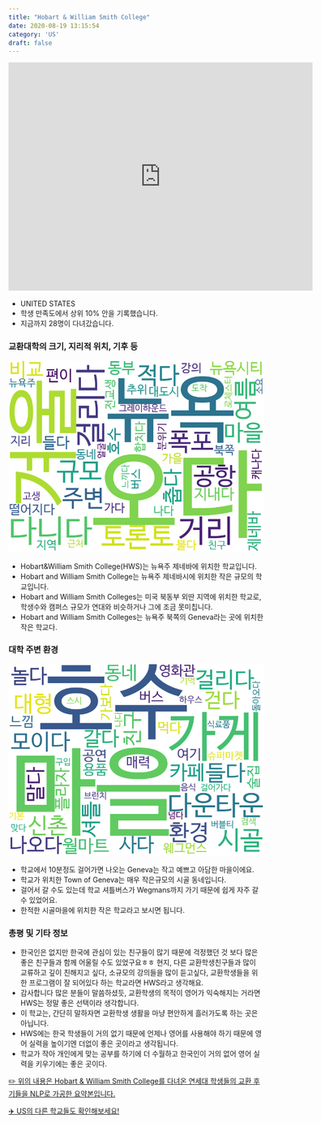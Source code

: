 ```yaml
---
title: "Hobart & William Smith College"
date: 2020-08-19 13:15:54
category: 'US'
draft: false
---
```


<iframe
width="600"
height="450"
frameborder="0" style="border:0"
src="https://www.google.com/maps/embed/v1/place?key=AIzaSyC9e1AME-pVmWC4hBpFdu5S4dKzyepa3HQ&q=Hobart+&+William+Smith+College&center=35.029500899999995,-99.0931317&zoom=14" allowfullscreen>
</iframe>

* UNITED STATES
* 학생 만족도에서 상위 10% 안을 기록했습니다.
* 지금까지 28명이 다녀갔습니다. 

### 교환대학의 크기, 지리적 위치, 기후 등

![gen_info-WordCloud](../univ_wordclouds_okt/gen_info/US000079_gen_info_okt.png)

* Hobart&William Smith College(HWS)는 뉴욕주 제네바에 위치한 학교입니다.
* Hobart and William Smith College는 뉴욕주 제네바시에 위치한 작은 규모의 학교입니다.
* Hobart and William Smith Colleges는 미국 북동부 외딴 지역에 위치한 학교로, 학생수와 캠퍼스 규모가 연대와 비슷하거나 그에 조금 못미칩니다.
* Hobart and William Smith Colleges는 뉴욕주 북쪽의 Geneva라는 곳에 위치한 작은 학교다.


### 대학 주변 환경

![env_info-WordCloud](../univ_wordclouds_okt/env_info/US000079_env_info_okt.png)

* 학교에서 10분정도 걸어가면 나오는 Geneva는 작고 예쁘고 아담한 마을이에요.
* 학교가 위치한 Town of Geneva는 매우 작은규모의 시골 동네입니다.
* 걸어서 갈 수도 있는데 학교 셔틀버스가 Wegmans까지 가기 때문에 쉽게 자주 갈 수 있었어요.
* 한적한 시골마을에 위치한 작은 학교라고 보시면 됩니다.


### 총평 및 기타 정보 
* 한국인은 없지만 한국에 관심이 있는 친구들이 많기 때문에 걱정했던 것 보다 많은 좋은 친구들과 함께 어울릴 수도 있었구요ㅎㅎ 현지, 다른 교환학생친구들과 많이 교류하고 깊이 친해지고 싶다, 소규모의 강의들을 많이 듣고싶다, 교환학생들을 위한 프로그램이 잘 되어있다 하는 학교라면 HWS라고 생각해요.
* 감사합니다 많은 분들이 말씀하셨듯, 교환학생의 목적이 영어가 익숙해지는 거라면 HWS는 정말 좋은 선택이라 생각합니다.
* 이 학교는, 간단히 말하자면 교환학생 생활을 마냥 편안하게 흘러가도록 하는 곳은 아닙니다.
* HWS에는 한국 학생들이 거의 없기 때문에 언제나 영어를 사용해야 하기 때문에 영어 실력을 높이기엔 더없이 좋은 곳이라고 생각됩니다.
* 학교가 작아 개인에게 맞는 공부를 하기에 더 수월하고 한국인이 거의 없어 영어 실력을 키우기에는 좋은 곳이다.


[✏️ 위의 내용은 Hobart & William Smith College를 다녀온 연세대 학생들의 교환 후기들을 NLP로 가공한 요약본입니다.](http://oia.yonsei.ac.kr/partner/expReport.asp?ucode=US000079&bgbn=A)

[✈️ US의 다른 학교들도 확인해보세요!](https://yonsei-exchange.netlify.app/?category=US)
